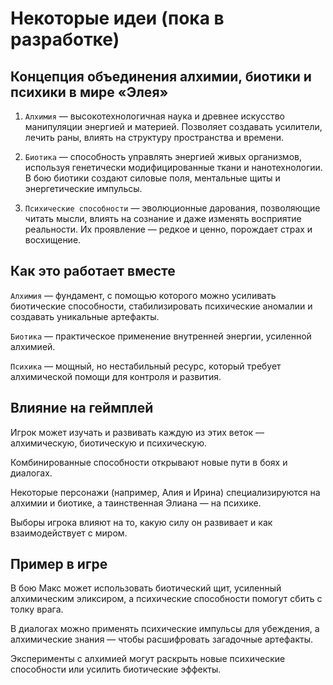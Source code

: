# Некоторые идеи (пока в разработке)

## Концепция объединения алхимии, биотики и психики в мире «Элея»

1. `Алхимия`
— высокотехнологичная наука и древнее искусство манипуляции энергией и материей. Позволяет создавать усилители, лечить раны, влиять на структуру пространства и времени.

2. `Биотика`
— способность управлять энергией живых организмов, используя генетически модифицированные ткани и нанотехнологии. В бою биотики создают силовые поля, ментальные щиты и энергетические импульсы.

3. `Психические способности`
— эволюционные дарования, позволяющие читать мысли, влиять на сознание и даже изменять восприятие реальности. Их проявление — редкое и ценно, порождает страх и восхищение.

## Как это работает вместе

`Алхимия` — фундамент, с помощью которого можно усиливать биотические способности, стабилизировать психические аномалии и создавать уникальные артефакты.

`Биотика` — практическое применение внутренней энергии, усиленной алхимией.

`Психика` — мощный, но нестабильный ресурс, который требует алхимической помощи для контроля и развития.

## Влияние на геймплей

Игрок может изучать и развивать каждую из этих веток — алхимическую, биотическую и психическую.

Комбинированные способности открывают новые пути в боях и диалогах.

Некоторые персонажи (например, Алия и Ирина) специализируются на алхимии и биотике, а таинственная Элиана — на психике.

Выборы игрока влияют на то, какую силу он развивает и как взаимодействует с миром.

## Пример в игре

В бою Макс может использовать биотический щит, усиленный алхимическим эликсиром, а психические способности помогут сбить с толку врага.

В диалогах можно применять психические импульсы для убеждения, а алхимические знания — чтобы расшифровать загадочные артефакты.

Эксперименты с алхимией могут раскрыть новые психические способности или усилить биотические эффекты.
